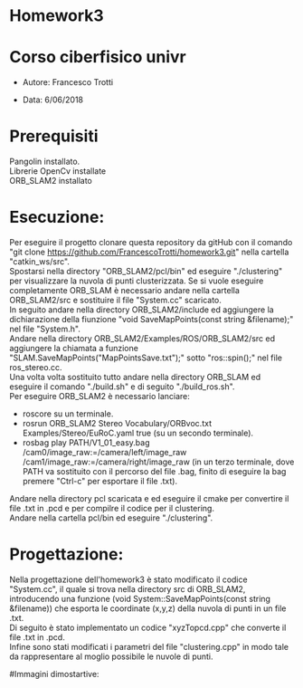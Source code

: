 # Homework3

# Corso ciberfisico univr

- Autore: Francesco Trotti

- Data: 6/06/2018

# Prerequisiti

Pangolin installato.<br>
Librerie OpenCv installate <br>
ORB_SLAM2 installato <br>

# Esecuzione:

Per eseguire il progetto clonare questa repository da gitHub con il comando "git clone https://github.com/FrancescoTrotti/homework3.git" nella cartella "catkin_ws/src".<br>
Spostarsi nella directory "ORB_SLAM2/pcl/bin" ed eseguire "./clustering" per visualizzare la nuvola di punti clusterizzata.
Se si vuole eseguire completamente ORB_SLAM è necessario andare nella cartella ORB_SLAM2/src e sostituire il file "System.cc" 
scaricato.<br>
In seguito andare nella directory ORB_SLAM2/include ed aggiungere la dichiarazione della fiunzione "void SaveMapPoints(const string &filename);" nel file "System.h".<br>
Andare nella directory ORB_SLAM2/Examples/ROS/ORB_SLAM2/src ed aggiungere la chiamata a funzione "SLAM.SaveMapPoints("MapPointsSave.txt");" sotto "ros::spin();" nel file ros_stereo.cc.<br>
Una volta volta sostituito tutto andare nella directory ORB_SLAM ed eseguire il comando "./build.sh" e di seguito "./build_ros.sh".<br>
Per eseguire ORB_SLAM2 è necessario lanciare:
- roscore su un terminale.<br>
- rosrun ORB_SLAM2 Stereo Vocabulary/ORBvoc.txt Examples/Stereo/EuRoC.yaml true (su un secondo terminale).<br>
- rosbag play PATH/V1_01_easy.bag /cam0/image_raw:=/camera/left/image_raw /cam1/image_raw:=/camera/right/image_raw (in un terzo terminale, dove PATH va sostituito con il percorso del file .bag, finito di eseguire la bag premere "Ctrl-c" per esportare il file .txt).<br>

Andare nella directory pcl scaricata e ed eseguire il cmake per convertire il file .txt in .pcd e per compilre il codice per il clustering.<br>
Andare nella cartella pcl/bin ed eseguire "./clustering".<br>

# Progettazione:

Nella progettazione dell'homework3 è stato modificato il codice "System.cc", il quale si trova nella directory src di ORB_SLAM2, introducendo una funzione (void System::SaveMapPoints(const string &filename)) che esporta le coordinate (x,y,z) della nuvola di punti in un file .txt.<br>
Di seguito è stato implementato un codice "xyzTopcd.cpp" che converte il file .txt in .pcd.<br>
Infine sono stati modificati i parametri del file "clustering.cpp" in modo tale da rappresentare al moglio possibile le nuvole di punti.<br> 

#Immagini dimostartive:



